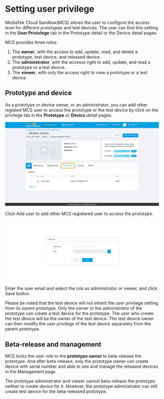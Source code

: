 # Setting user privilege


MediaTek Cloud Sandbox(MCS) allows the user to configure the access level for different prototypes and test devices. The user can find this setting in the **User Privivlege** tab in the Prototype detail or the Device detail pages.


MCS provides three roles:

1. The **owner**, with the access to add, update, read, and delete a prototype, test device, and released device.
2. The **administrator**, with the accesss right to add, update, and read a prototype or a test device.
2. The **viewer**, with only the access right to view a prototype or a test device.


## Prototype and device

As a prototype or device owner, or an administrator, you can add other registed MCS user to access the prototype or the test device by click on the privilege tab in the **Prototype** or **Device** detail pages.

![](../images/User_privileges/img_privileges_01.png)


Click Add user to add other MCS registered user to access the prototype.

![](../images/User_privileges/img_privileges_02.png)

Enter the user email and select the rols as administrator or viewer, and click Save button.


Please be noted that the test device will not inherit the user privilege setting from its parent prototype. Only the owner or the administrator of the prototype can create a test device for the prototype. The user who create the test device will be the owner of the test device. The test device owner can then modify the user privilege of the test device separately from the parent prototype.

## Beta-release and management

MCS locks the user role to the **prototype owner** to beta-release the prototype. And after beta-release, only the prototype owner can create device with serial number and able to see and manage the released devices in the Management page.

The prototype administrator and viewer cannot beta-release the prototype neither to create device for it. However, the prototype administrator can still create test device for the beta-released prototype.

